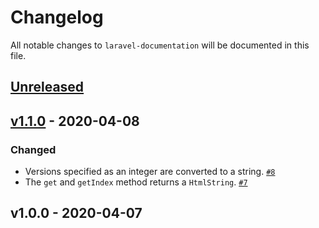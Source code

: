 # Changelog

All notable changes to `laravel-documentation` will be documented in this file.

## [Unreleased]

## [v1.1.0] - 2020-04-08

### Changed
- Versions specified as an integer are converted to a string. [`#8`](https://github.com/mvdnbrk/laravel-documentation/pull/8)
- The `get` and `getIndex` method returns  a `HtmlString`. [`#7`](https://github.com/mvdnbrk/laravel-documentation/pull/7)

## v1.0.0 - 2020-04-07

[Unreleased]: https://github.com/mvdnbrk/laravel-documentation/compare/v1.1.0...HEAD
[v1.1.0]: https://github.com/mvdnbrk/laravel-model-expires/compare/v1.0.0...v1.1.0
